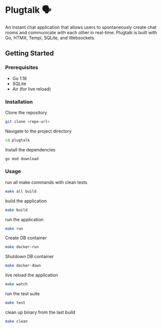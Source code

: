 # Plugtalk 🗣

An instant chat application that allows users to spontaneously create chat rooms and communicate with each other in real-time. Plugtalk is built with Go, HTMX, Templ, SQLite, and Websockets.

## Getting Started

### Prerequisites

- Go 1.16
- SQLite
- Air (for live reload)

### Installation

Clone the repository

```bash
git clone <repo-url>
```

Navigate to the project directory

```bash
cd plugtalk
```

Install the dependencies

```bash
go mod download
```

### Usage

run all make commands with clean tests

```bash
make all build
```

build the application

```bash
make build
```

run the application

```bash
make run
```

Create DB container

```bash
make docker-run
```

Shutdown DB container

```bash
make docker-down
```

live reload the application

```bash
make watch
```

run the test suite

```bash
make test
```

clean up binary from the last build

```bash
make clean
```
